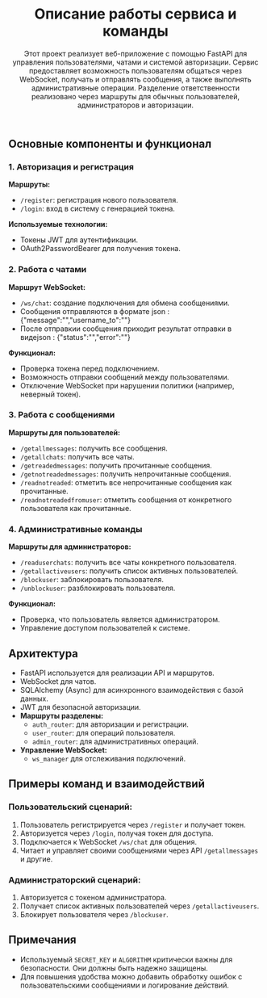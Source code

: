 <header>
        <h1>Описание работы сервиса и команды</h1>
        <p>Этот проект реализует веб-приложение с помощью FastAPI для управления пользователями, чатами и системой авторизации. Сервис предоставляет возможность пользователям общаться через WebSocket, получать и отправлять сообщения, а также выполнять административные операции. Разделение ответственности реализовано через маршруты для обычных пользователей, администраторов и авторизации.</p>
    </header>
    
  <section>
      <h2>Основные компоненты и функционал</h2>
      
  <h3>1. Авторизация и регистрация</h3>
  <p><strong>Маршруты:</strong></p>
  <ul>
      <li><code>/register</code>: регистрация нового пользователя.</li>
      <li><code>/login</code>: вход в систему с генерацией токена.</li>
  </ul>
  <p><strong>Используемые технологии:</strong></p>
  <ul>
      <li>Токены JWT для аутентификации.</li>
      <li>OAuth2PasswordBearer для получения токена.</li>
  </ul>

  <h3>2. Работа с чатами</h3>
  <p><strong>Маршрут WebSocket:</strong></p>
  <ul>
      <li><code>/ws/chat</code>: создание подключения для обмена сообщениями.</li>
      <li>Сообщения отправляются в формате json : {"message":"","username_to":""}</li>
        <li>После отправкии сообщения приходит результат отправки в видеjson : {"status":"","error":""}</li>
  </ul>
  <p><strong>Функционал:</strong></p>
  <ul>
      <li>Проверка токена перед подключением.</li>
      <li>Возможность отправки сообщений между пользователями.</li>
      <li>Отключение WebSocket при нарушении политики (например, неверный токен).</li>
  </ul>

  <h3>3. Работа с сообщениями</h3>
  <p><strong>Маршруты для пользователей:</strong></p>
  <ul>
      <li><code>/getallmessages</code>: получить все сообщения.</li>
      <li><code>/getallchats</code>: получить все чаты.</li>
      <li><code>/getreadedmessages</code>: получить прочитанные сообщения.</li>
      <li><code>/getnotreadedmessages</code>: получить непрочитанные сообщения.</li>
      <li><code>/readnotreaded</code>: отметить все непрочитанные сообщения как прочитанные.</li>
      <li><code>/readnotreadedfromuser</code>: отметить сообщения от конкретного пользователя как прочитанные.</li>
  </ul>

  <h3>4. Административные команды</h3>
  <p><strong>Маршруты для администраторов:</strong></p>
  <ul>
      <li><code>/readuserchats</code>: получить все чаты конкретного пользователя.</li>
      <li><code>/getallactiveusers</code>: получить список активных пользователей.</li>
      <li><code>/blockuser</code>: заблокировать пользователя.</li>
      <li><code>/unblockuser</code>: разблокировать пользователя.</li>
  </ul>
  <p><strong>Функционал:</strong></p>
  <ul>
      <li>Проверка, что пользователь является администратором.</li>
      <li>Управление доступом пользователей к системе.</li>
  </ul>
  </section>
  
  <section>
      <h2>Архитектура</h2>
      <ul>
          <li>FastAPI используется для реализации API и маршрутов.</li>
          <li>WebSocket для чатов.</li>
          <li>SQLAlchemy (Async) для асинхронного взаимодействия с базой данных.</li>
          <li>JWT для безопасной авторизации.</li>
          <li><strong>Маршруты разделены:</strong>
              <ul>
                  <li><code>auth_router</code>: для авторизации и регистрации.</li>
                  <li><code>user_router</code>: для операций пользователя.</li>
                  <li><code>admin_router</code>: для административных операций.</li>
              </ul>
          </li>
          <li><strong>Управление WebSocket:</strong>
              <ul>
                  <li><code>ws_manager</code> для отслеживания подключений.</li>
              </ul>
          </li>
      </ul>
  </section>
  
  <section>
      <h2>Примеры команд и взаимодействий</h2>
      <h3>Пользовательский сценарий:</h3>
      <ol>
          <li>Пользователь регистрируется через <code>/register</code> и получает токен.</li>
          <li>Авторизуется через <code>/login</code>, получая токен для доступа.</li>
          <li>Подключается к WebSocket <code>/ws/chat</code> для общения.</li>
          <li>Читает и управляет своими сообщениями через API <code>/getallmessages</code> и другие.</li>
      </ol>
      
  <h3>Администраторский сценарий:</h3>
  <ol>
      <li>Авторизуется с токеном администратора.</li>
      <li>Получает список активных пользователей через <code>/getallactiveusers</code>.</li>
      <li>Блокирует пользователя через <code>/blockuser</code>.</li>
  </ol>
  </section>
  
  <section>
      <h2>Примечания</h2>
      <ul>
          <li>Используемый <code>SECRET_KEY</code> и <code>ALGORITHM</code> критически важны для безопасности. Они должны быть надежно защищены.</li>
          <li>Для повышения удобства можно добавить обработку ошибок с пользовательскими сообщениями и логирование действий.</li>
      </ul>
  </section>
